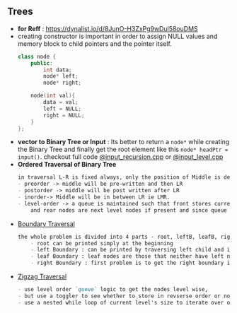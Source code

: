 ## Trees
- **for Reff** : https://dynalist.io/d/8JunO-H3ZxPg9wDul58ouDMS
- creating constructor is important in order to assign NULL values and memory block to child pointers and the pointer itself.
    ```cpp
    class node {
        public: 
            int data;
            node* left;
            node* right;
    
        node(int val){
            data = val;
            left = NULL;
            right = NULL;
        }
    };
    ```
- **vector to Binary Tree or Input** : Its better to return a `node*` while creating the Binary Tree and finally get the root element like this `node* headPtr = input()`. checkout full code [@input_recursion.cpp](trees/1.input_rec.cpp) or [@input_level.cpp](trees/2.input_level.cpp)
- **Ordered Traversal of Binary Tree**
    ```md
    in traversal L-R is fixed always, only the position of Middle is detrmined.
    - preorder -> middle will be pre-written and then LR
    - postorder -> middle will be post written after LR
    - inorder-> Middle will be in between LR ie LMR.  
    - level-order -> a queue is maintained such that front stores current level nodes 
        and rear nodes are next level nodes if present and since queue is popped from front current level nodes are printed and then their children are pushed at the end of the queue making it traversing level wise. A `while loop` is iterated until queue becomes empty.  
    ```
- [Boundary Traversal](trees/4.boundary_traversal.cpp)
    ```markdown
    the whole problem is divided into 4 parts - root, leftB, leafB, rightB
        - root can be printed simply at the beginning
        - left Boundary : can be printed by traversing left child and if not present then right child, but if both are not present then its a leaf node hence do not print it. print the node data only if either of the child is present because then only its not a leaf.
        - leaf Boundary : leaf nodes are those that neither have left nor right nodes and hence that is only checked along with recursion.
        - right Boundary : first problem is to get the right boundary in reverse order which can be easily solved by first recursing and then printing the data. second thing is to iterate use the `leftB` logic only, first check the right element if not  present then left node.
    ```
- [Zigzag Traversal](trees/5.zigzag.cpp)
    ```markdown
    - use level order `queue` logic to get the nodes level wise,
    - but use a toggler to see whether to store in revserse order or not
    - use a nested while loop of current level's size to iterate over only till this level nodes
    ```